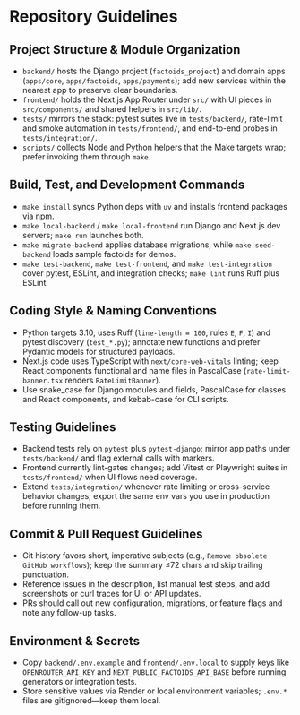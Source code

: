# Repository Guidelines

## Project Structure & Module Organization
- `backend/` hosts the Django project (`factoids_project`) and domain apps (`apps/core`, `apps/factoids`, `apps/payments`); add new services within the nearest app to preserve clear boundaries.
- `frontend/` holds the Next.js App Router under `src/` with UI pieces in `src/components/` and shared helpers in `src/lib/`.
- `tests/` mirrors the stack: pytest suites live in `tests/backend/`, rate-limit and smoke automation in `tests/frontend/`, and end-to-end probes in `tests/integration/`.
- `scripts/` collects Node and Python helpers that the Make targets wrap; prefer invoking them through `make`.

## Build, Test, and Development Commands
- `make install` syncs Python deps with `uv` and installs frontend packages via npm.
- `make local-backend` / `make local-frontend` run Django and Next.js dev servers; `make run` launches both.
- `make migrate-backend` applies database migrations, while `make seed-backend` loads sample factoids for demos.
- `make test-backend`, `make test-frontend`, and `make test-integration` cover pytest, ESLint, and integration checks; `make lint` runs Ruff plus ESLint.

## Coding Style & Naming Conventions
- Python targets 3.10, uses Ruff (`line-length = 100`, rules `E`, `F`, `I`) and pytest discovery (`test_*.py`); annotate new functions and prefer Pydantic models for structured payloads.
- Next.js code uses TypeScript with `next/core-web-vitals` linting; keep React components functional and name files in PascalCase (`rate-limit-banner.tsx` renders `RateLimitBanner`).
- Use snake_case for Django modules and fields, PascalCase for classes and React components, and kebab-case for CLI scripts.

## Testing Guidelines
- Backend tests rely on `pytest` plus `pytest-django`; mirror app paths under `tests/backend/` and flag external calls with markers.
- Frontend currently lint-gates changes; add Vitest or Playwright suites in `tests/frontend/` when UI flows need coverage.
- Extend `tests/integration/` whenever rate limiting or cross-service behavior changes; export the same env vars you use in production before running them.

## Commit & Pull Request Guidelines
- Git history favors short, imperative subjects (e.g., `Remove obsolete GitHub workflows`); keep the summary ≤72 chars and skip trailing punctuation.
- Reference issues in the description, list manual test steps, and add screenshots or curl traces for UI or API updates.
- PRs should call out new configuration, migrations, or feature flags and note any follow-up tasks.

## Environment & Secrets
- Copy `backend/.env.example` and `frontend/.env.local` to supply keys like `OPENROUTER_API_KEY` and `NEXT_PUBLIC_FACTOIDS_API_BASE` before running generators or integration tests.
- Store sensitive values via Render or local environment variables; `.env.*` files are gitignored—keep them local.
